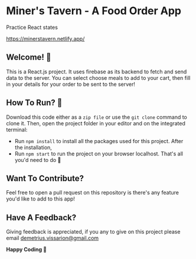 # Miner's Tavern - A Food Order App
Practice React states

https://minerstavern.netlify.app/

## Welcome! 👋
This is a React.js project. It uses firebase as its backend to fetch and send data to the server.
You can select choose meals to add to your cart, then fill in your details for your order to be sent to the server!

## How To Run? 🤔
Download this code either as a `zip file` or use the `git clone` command to clone it.
Then, open the project folder in your editor and on the integrated terminal:
-  Run `npm install` to install all the packages used for this project.
After the installation,
- Run `npm start` to run the project on your browser localhost.
    That's all you'd need to do 🙂

## Want To Contribute? 
Feel free to open a pull request on this repository is there's any feature you'd like to add to this app!

## Have A Feedback? 
Giving feedback is appreciated, if you any to give on this project please email demetrius.vissarion@gmail.com

**Happy Coding 💪**
